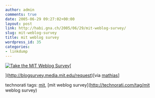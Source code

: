 ```yaml
---
author: admin
comments: true
date: 2005-06-29 09:27:02+00:00
layout: post
link: http://habi.gna.ch/2005/06/29/mit-weblog-survey/
slug: mit-weblog-survey
title: mit weblog survey
wordpress_id: 35
categories:
- linkdump
---
```



[![Take the MIT Weblog Survey](http://blogsurvey.media.mit.edu/images/survey-science.gif)](http://blogsurvey.media.mit.edu/request)[



](http://blogsurvey.media.mit.edu/request)[via [mathias](http://www.gutfeldt.ch/matthias/blog/index.php)]





technorati tags: [mit](http://technorati.com/tag/mit), [mit weblog survey](http://technorati.com/tag/mit weblog survey)
